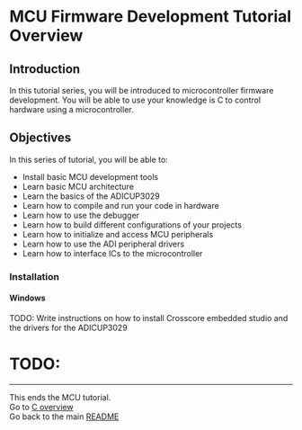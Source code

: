 # MCU Firmware Development Tutorial Overview
## Introduction
In this tutorial series, you will be introduced to microcontroller firmware development. You will be able to use your knowledge is C to control hardware using a microcontroller.

## Objectives
In this series of tutorial, you will be able to:
* Install basic MCU development tools
* Learn basic MCU architecture
* Learn the basics of the ADICUP3029
* Learn how to compile and run your code in hardware
* Learn how to use the debugger
* Learn how to build different configurations of your projects
* Learn how to initialize and access MCU peripherals
* Learn how to use the ADI peripheral drivers
* Learn how to interface ICs to the microcontroller

### Installation
#### Windows
TODO: Write instructions on how to install Crosscore embedded studio and the drivers for the ADICUP3029

# TODO:

___
This ends the MCU tutorial.  
Go to [C overview](../c_overview/README.md)  
Go back to the main [README](../../README.md)